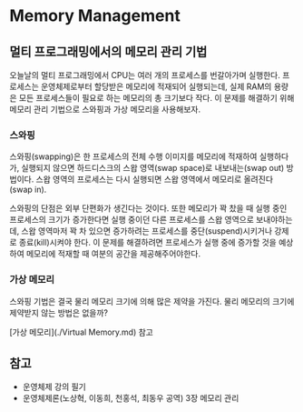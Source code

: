 # Memory Management



## 멀티 프로그래밍에서의 메모리 관리 기법

오늘날의 멀티 프로그래밍에서 CPU는 여러 개의 프로세스를 번갈아가며 실행한다. 프로세스는 운영체제로부터 할당받은 메모리에 적재되어 실행되는데, 실제 RAM의 용량은 모든 프로세스들이 필요로 하는 메모리의 총 크기보다 작다. 이 문제를 해결하기 위해 메모리 관리 기법으로 스와핑과 가상 메모리을 사용해보자.

### 스와핑

스와핑(swapping)은 한 프로세스의 전체 수행 이미지를 메모리에 적재하여 실행하다가, 실행되지 않으면 하드디스크의 스왑 영역(swap space)로 내보내는(swap out) 방법이다. 스왑 영역의 프로세스는 다시 실행되면 스왑 영역에서 메모리로 올려진다(swap in).

스와핑의 단점은 외부 단편화가 생긴다는 것이다. 또한 메모리가 꽉 찼을 때 실행 중인 프로세스의 크기가 증가한다면 실행 중이던 다른 프로세스를 스왑 영역으로 보내야하는데, 스왑 영역마저 꽉 차 있으면 증가하려는 프로세스를 중단(suspend)시키거나 강제로 종료(kill)시켜야 한다. 이 문제를 해결하려면 프로세스가 실행 중에 증가할 것을 예상하여 메모리에 적재할 때 여분의 공간을 제공해주어야한다.

### 가상 메모리

스와핑 기법은 결국 물리 메모리 크기에 의해 많은 제약을 가진다. 물리 메모리의 크기에 제약받지 않는 방법은 없을까?

[가상 메모리](./Virtual Memory.md) 참고



## 참고

- 운영체제 강의 필기
- 운영체제론(노상혁, 이동희, 천홍석, 최동우 공역) 3장 메모리 관리
